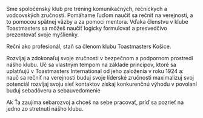Sme spoločenský klub pre tréning komunikačných, rečníckych a vodcovských zručností. Pomáhame ľuďom naučiť sa rečniť na verejnosti, a to pomocou spätnej väzby a za pomoci mentora. Vďaka členstvu v klube Toastmasters sa môžeš naučiť logicky formulovať a presvedčivo prezentovať svoje myšlienky. 

Rečni ako profesionál, staň sa členom klubu Toastmasters Košice.

Rozvíjaj a zdokonaľuj svoje zručnosti v bezpečnom a podpornom prostredí nášho klubu. Uč sa vlastným tempom na základe princípov, ktoré sa uplatňujú v Toastmasters International od jeho založenia v roku 1924 a:
nauč sa rečniť na verejnosti
buduj svoje líderské zručnosti
maximalizuj svoj potenciál
rozvíjaj svoju sieť kontaktov
získaj konkurenčnú výhodu v povolaní
buduj sebadôveru a sebauvedomenie

Ak Ťa zaujíma sebarozvoj a chceš na sebe pracovať, príď sa pozrieť na jedno zo stretnutí nášho klubu.